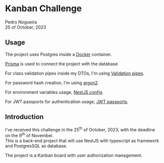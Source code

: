 # Kanban Challenge

Pedro Nogueira  
25 of October, 2023  

## Usage

The project uses Postgres inside a [Docker](https://www.docker.com/) container.  

[Prisma](https://www.prisma.io/) is used to connect the project with the database.  

For class validation pipes inside my DTOs, I'm using [Validation pipes](https://docs.nestjs.com/techniques/validation).  

For password hash creation, I'm using [argon2](https://www.npmjs.com/package/argon2).  

For environment variables usage, [NestJS config](https://docs.nestjs.com/techniques/configuration).  

For JWT passports for authentication usage, [JWT passports](https://docs.nestjs.com/security/authentication).  

## Introduction

I've received this challenge in the 25<sup>th</sup> of October, 2023, with the deadline on the 9<sup>th</sup> of November.  
This is a back-end project that will use NestJS with typescript as framework and PostgresSQL as database.  

The project is a Kanban board with user authorization management.  
